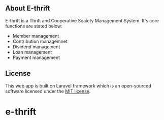 ## About E-thrift
E-thrift is a Thrift and Cooperative Society Management System. It's core functions are stated below:

- Member management
- Contribution managemnet
- Dividend management
- Loan management
- Payment management

## License
This web app is built on Laravel framework which is an open-sourced software licensed under the [MIT license](https://opensource.org/licenses/MIT).
# e-thrift
